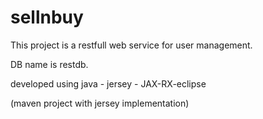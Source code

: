 # sellnbuy

This project is a restfull web service for user management.

DB name is restdb.

developed using java - jersey - JAX-RX-eclipse

(maven project with jersey implementation)
